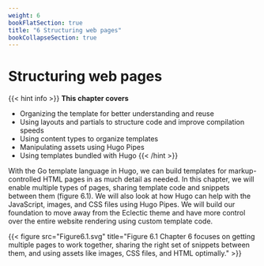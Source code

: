 ```yaml
---
weight: 6
bookFlatSection: true
title: "6 Structuring web pages"
bookCollapseSection: true
---
```


# Structuring web pages

{{< hint info >}}
**This chapter covers**

- Organizing the template for better understanding and reuse
- Using layouts and partials to structure code and improve compilation speeds
- Using content types to organize templates
- Manipulating assets using Hugo Pipes
- Using templates bundled with Hugo
{{< /hint >}}

With the Go template language in Hugo, we can build templates for markup- controlled HTML pages in as much detail as needed. In this chapter, we will enable multiple types of pages, sharing template code and snippets between them (figure 6.1). We will also look at how Hugo can help with the JavaScript, images, and CSS files using Hugo Pipes. We will build our foundation to move away from the Eclectic theme and have more control over the entire website rendering using custom template code.

{{< figure src="Figure6.1.svg" title="Figure 6.1 Chapter 6 focuses on getting multiple pages to work together, sharing the right set of snippets between them, and using assets like images, CSS files, and HTML optimally." >}}
